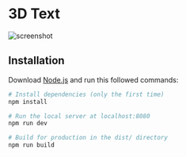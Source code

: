 # 3D Text
![screenshot](https://user-images.githubusercontent.com/71751434/182730418-5412027e-234b-4948-89e9-a422c737ba8c.png)


## Installation
Download [Node.js](https://nodejs.org/en/download/) and run this followed commands:

``` bash
# Install dependencies (only the first time)
npm install

# Run the local server at localhost:8080
npm run dev

# Build for production in the dist/ directory
npm run build
```
